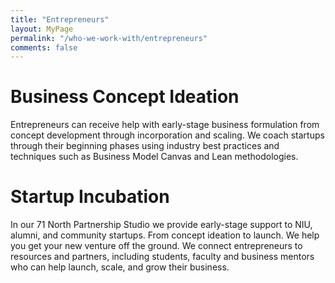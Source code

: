 ```yaml
---
title: "Entrepreneurs"
layout: MyPage
permalink: "/who-we-work-with/entrepreneurs"
comments: false
---
```


# Business Concept Ideation <br>
Entrepreneurs can receive help with early-stage business formulation from concept development through incorporation and scaling. We coach startups through their beginning phases using industry best practices and techniques such as Business Model Canvas and Lean methodologies.
<br>

# Startup Incubation <br>
In our 71 North Partnership Studio we provide early-stage support to NIU, alumni, and community startups. From concept ideation to launch. We help you get your new venture off the ground. We connect entrepreneurs to resources and partners, including students, faculty and business mentors who can help launch, scale, and grow their business.
<br>
